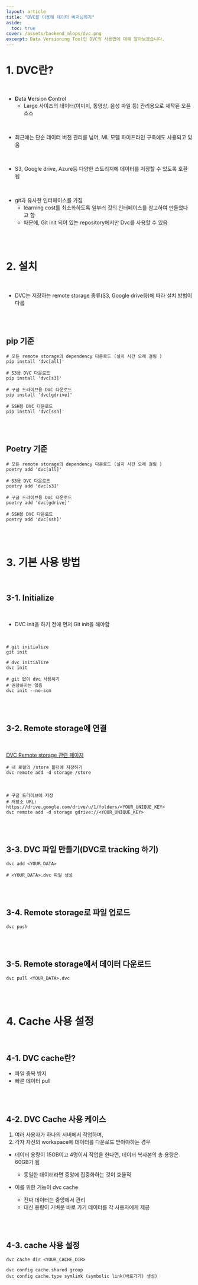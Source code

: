 ```yaml
---
layout: article
title: "DVC를 이용해 데이터 버저닝하기"
aside:
  toc: true
cover: /assets/backend_mlops/dvc.png
excerpt: Data Versioning Tool인 DVC의 사용법에 대해 알아보겠습니다. 
---
```


# 1. DVC란? 

<br>

- **D**ata **V**ersion **C**ontrol 
	- Large 사이즈의 데이터(이미지, 동영상, 음성 파일 등) 관리용으로 제작된 오픈소스 

<br>

- 최근에는 단순 데이터 버전 관리를 넘어, ML 모델 파이프라인 구축에도 사용되고 있음 

<br>

- S3, Google drive, Azure등 다양한 스토리지에 데이터를 저장할 수 있도록 호환됨 

<br>

- git과 유사한 인터페이스를 가짐 
	- learning cost를 최소화하도록 일부러 깃의 인터페이스를 참고하여 만들었다고 함 
	- 때문에, Git init 되어 있는 repository에서만 Dvc를 사용할 수 있음 

<br>

<br>

# 2. 설치 

<br>

- DVC는 저장하는 remote storage 종류(S3, Google drive등)에 따라 설치 방법이 다름 

<br>

<br>

## pip 기준

```shell 
# 모든 remote storage의 dependency 다운로드 (설치 시간 오래 걸림 )
pip install 'dvc[all]'

# S3용 DVC 다운로드 
pip install 'dvc[s3]'

# 구글 드라이브용 DVC 다운로드 
pip install 'dvc[gdrive]'

# SSH용 DVC 다운로드 
pip install 'dvc[ssh]'
```

<br>

<br>

## Poetry 기준 

```shell 
# 모든 remote storage의 dependency 다운로드 (설치 시간 오래 걸림 )
poetry add 'dvc[all]'

# S3용 DVC 다운로드 
poetry add 'dvc[s3]'

# 구글 드라이브용 DVC 다운로드 
poetry add 'dvc[gdrive]'

# SSH용 DVC 다운로드 
poetry add 'dvc[ssh]'
```

<br>

<br>

# 3. 기본 사용 방법

<br>

## 3-1. Initialize 

<br>

- DVC init을 하기 전에 먼저 Git init을 해야함 

<br>

```shell
# git initialize
git init 

# dvc initialize
dvc init 
```

```shell 
# git 없이 dvc 사용하기
# 권장하지는 않음 
dvc init --no-scm
```

<br>

<br>

## 3-2. Remote storage에 연결 

<br>

[DVC Remote storage 관련 페이지](https://dvc.org/doc/user-guide/data-management/remote-storage)

```shell 
# 내 로컬의 /store 폴더에 저장하기 
dvc remote add -d storage /store
```

<br>

```shell
# 구글 드라이브에 저장 
# 저장소 URL: https://drive.google.com/drive/u/1/folders/<YOUR_UNIQUE_KEY>
dvc remote add -d storage gdrive://<YOUR_UNIQUE_KEY>
```

<br>

<br>

## 3-3. DVC 파일 만들기(DVC로 tracking 하기)

```shell 
dvc add <YOUR_DATA>

# <YOUR_DATA>.dvc 파일 생성
```

<br>

<br>

## 3-4. Remote storage로 파일 업로드 

```shell
dvc push 
```

<br>

<br>

## 3-5. Remote storage에서 데이터 다운로드 

```shell
dvc pull <YOUR_DATA>.dvc 
```

<br>

<br>

# 4. Cache 사용 설정 

<br>

## 4-1. DVC cache란?

- 파일 중복 방지
- 빠른 데이터 pull 

<br>

<br>

## 4-2. DVC Cache 사용 케이스 
1.  여러 사용자가 하나의 서버에서 작업하며,
2. 각자 자신의 workspace에 데이터를 다운로드 받아야하는 경우 	


-  데이터 용량이 15GB이고 4명이서 작업을 한다면, 데이터 복사본의 총 용량은 60GB가 됨 
	-  동일한 데이터라면 중앙에 집중화하는 것이 효율적 

- 이를 위한 기능이 dvc cache 
	- 진짜 데이터는 중앙에서 관리
	- 대신 용량이 가벼운 바로 가기 데이터를 각 사용자에게 제공 

<br>

<br>

## 4-3. cache 사용 설정 

```shell
dvc cache dir <YOUR_CACHE_DIR>

dvc config cache.shared group
dvc config cache.type symlink (symbolic link(바로가기) 생성)
```

<br>

<br>